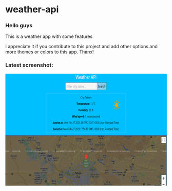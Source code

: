 # weather-api
<h3>Hello guys</h3>
<p>This is a weather app with some features</p>
<p>I appreciate it if you contribute to this project and add other options and more themes or colors to this app. Thanx!</p>
<h3>Latest screenshot:</h3>
<img src="sample.png" alt="Project sample screenshot" width="800" height="350">
